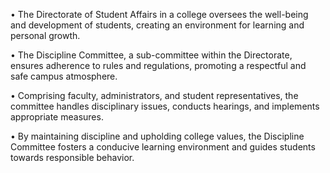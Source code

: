 •	The Directorate of Student Affairs in a college oversees the well-being and development of students, creating an environment for learning and personal growth.

•	The Discipline Committee, a sub-committee within the Directorate, ensures adherence to rules and regulations, promoting a respectful and safe campus atmosphere.

•	Comprising faculty, administrators, and student representatives, the committee handles disciplinary issues, conducts hearings, and implements appropriate measures.

•	By maintaining discipline and upholding college values, the Discipline Committee fosters a conducive learning environment and guides students towards responsible behavior.
